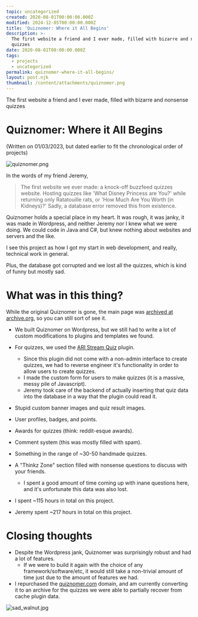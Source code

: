 ```yaml
---
topic: uncategorized
created: 2020-08-01T00:00:00.000Z
modified: 2024-12-05T00:00:00.000Z
title: 'Quiznomer: Where it All Begins'
description: >-
  The first website a friend and I ever made, filled with bizarre and nonsense
  quizzes
date: 2020-08-01T00:00:00.000Z
tags:
  - projects
  - uncategorized
permalink: quiznomer-where-it-all-begins/
layout: post.njk
thumbnail: /content/attachments/quiznomer.png
---
```


The first website a friend and I ever made, filled with bizarre and nonsense quizzes

# Quiznomer: Where it All Begins

(Written on 01/03/2023, but dated earlier to fit the chronological order of projects)

![quiznomer.png](/content/attachments/quiznomer.png)

In the words of my friend Jeremy,

> The first website we ever made: a knock-off buzzfeed quizzes website. Hosting quizzes like 'What Disney Princess are You?' while returning only Ratatouille rats, or 'How Much Are You Worth (in Kidneys)?' Sadly, a database error removed this from existence.

Quiznomer holds a special place in my heart. It was rough, it was janky, it was made in Wordpress, and neither Jeremy nor I knew what we were doing. We could code in Java and C#, but knew nothing about websites and servers and the like.

I see this project as how I got my start in web development, and really, technical work in general.

Plus, the database got corrupted and we lost all the quizzes, which is kind of funny but mostly sad.

# What was in this thing?

While the original Quiznomer is gone, the main page was [archived at archive.org](https://web.archive.org/web/20210123194034/https://quiznomer.com/), so you can still sort of see it.

- We built Quiznomer on Wordpress, but we still had to write a lot of custom modifications to plugins and templates we found.
- For quizzes, we used the [ARI Stream Quiz](https://wordpress.org/plugins/ari-stream-quiz/) plugin.
    - Since this plugin did not come with a non-admin interface to create quizzes, we had to reverse engineer it's functionality in order to allow users to create quizzes.
    - I made the custom form for users to make quizzes (it is a massive, messy pile of Javascript).
    - Jeremy took care of the backend of actually inserting that quiz data into the database in a way that the plugin could read it.
- Stupid custom banner images and quiz result images.
- User profiles, badges, and points.
- Awards for quizzes (think: reddit-esque awards).
- Comment system (this was mostly filled with spam).
- Something in the range of ~30-50 handmade quizzes.
- A "Thinkz Zone" section filled with nonsense questions to discuss with your friends.
    - I spent a good amount of time coming up with inane questions here, and it's unfortunate this data
        was also lost.

- I spent ~115 hours in total on this project.
- Jeremy spent ~217 hours in total on this project.

# Closing thoughts

- Despite the Wordpress jank, Quiznomer was surprisingly robust and had a lot of features.
    - If we were to build it again with the choice of any framework/software/etc, it would still take a non-trivial amount of time just due to the amount of features we had.
- I repurchased the [quiznomer.com](https://quiznomer.com/) domain, and am currently converting it to an archive for the quizzes we were able to partially recover from cache plugin data.

![sad_walnut.jpg](/content/attachments/sad_walnut.jpg)
